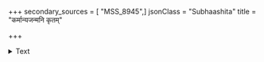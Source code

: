 +++
secondary_sources = [ "MSS_8945",]
jsonClass = "Subhaashita"
title = "कर्मान्यजन्मनि कृतम्"

+++

<details><summary>Text</summary>

कर्मान्यजन्मनि कृतं सदसच्च दैवं तत् केवलं भवति जन्मनि सत्कुलाद्ये।  
बाल्यात् परं विनयसौष्ठवपात्रतापि पुंदैवजा कृषिवदित्यत उद्यमेत॥
</details>
